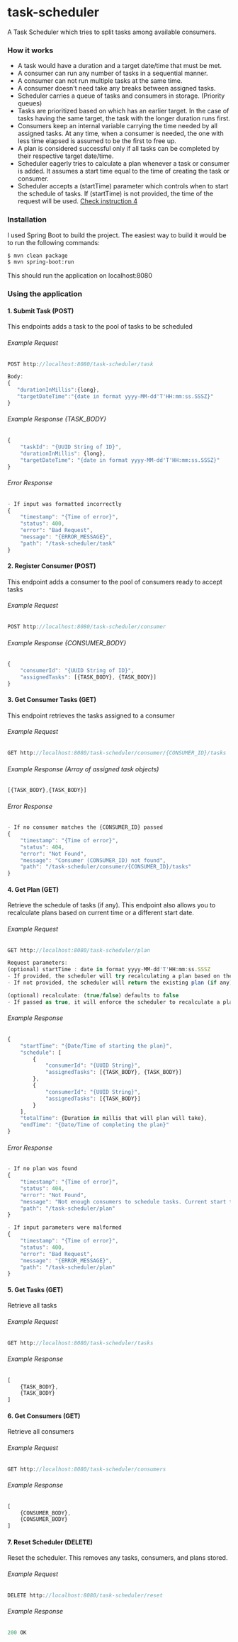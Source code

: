 # task-scheduler
A Task Scheduler which tries to split tasks among available consumers.

### How it works
- A task would have a duration and a target date/time that must be met.
- A consumer can run any number of tasks in a sequential manner.
- A consumer can not run multiple tasks at the same time.
- A consumer doesn't need take any breaks between assigned tasks.
- Scheduler carries a queue of tasks and consumers in storage. (Priority queues)
- Tasks are prioritized based on which has an earlier target. In the case of tasks having the same target, the task with the longer duration runs first.
- Consumers keep an internal variable carrying the time needed by all assigned tasks. At any time, when a consumer is needed, the one with less time elapsed is assumed to be the first to free up.
- A plan is considered successful only if all tasks can be completed by their respective target date/time.
- Scheduler eagerly tries to calculate a plan whenever a task or consumer is added.
It assumes a start time equal to the time of creating the task or consumer.
- Scheduler accepts a (startTime) parameter which controls when to start the schedule of tasks. If (startTime) is not provided, the time of the request will be used. [Check instruction 4](#4-get-plan-get)

### Installation
I used Spring Boot to build the project. The easiest way to build it would be to run the following commands:
```sh
$ mvn clean package
$ mvn spring-boot:run
```
This should run the application on localhost:8080

### Using the application
#### 1. Submit Task (POST)
This endpoints adds a task to the pool of tasks to be scheduled

###### Example Request
```javascript
POST http://localhost:8080/task-scheduler/task

Body:
{
   "durationInMillis":{long},
   "targetDateTime":"{date in format yyyy-MM-dd'T'HH:mm:ss.SSSZ}"
}
```
###### Example Response {TASK_BODY}
```javascript
{
    "taskId": "{UUID String of ID}",
    "durationInMillis": {long},
    "targetDateTime": "{date in format yyyy-MM-dd'T'HH:mm:ss.SSSZ}"
}
```
###### Error Response
```javascript
- If input was formatted incorrectly
{
    "timestamp": "{Time of error}",
    "status": 400,
    "error": "Bad Request",
    "message": "{ERROR_MESSAGE}",
    "path": "/task-scheduler/task"
}
```

#### 2. Register Consumer (POST)
This endpoint adds a consumer to the pool of consumers ready to accept tasks

###### Example Request
```javascript
POST http://localhost:8080/task-scheduler/consumer
```
###### Example Response {CONSUMER_BODY}
```javascript
{
    "consumerId": "{UUID String of ID}",
    "assignedTasks": [{TASK_BODY}, {TASK_BODY}]
}
```

#### 3. Get Consumer Tasks (GET)
This endpoint retrieves the tasks assigned to a consumer

###### Example Request
```javascript
GET http://localhost:8080/task-scheduler/consumer/{CONSUMER_ID}/tasks
```
###### Example Response (Array of assigned task objects)
```javascript
[{TASK_BODY},{TASK_BODY}]
```
###### Error Response
```javascript
- If no consumer matches the {CONSUMER_ID} passed
{
    "timestamp": "{Time of error}",
    "status": 404,
    "error": "Not Found",
    "message": "Consumer (CONSUMER_ID) not found",
    "path": "/task-scheduler/consumer/{CONSUMER_ID}/tasks"
}
```
#### 4. Get Plan (GET)
Retrieve the schedule of tasks (if any). This endpoint also allows you to recalculate plans based on current time or a different start date. 

###### Example Request
```javascript
GET http://localhost:8080/task-scheduler/plan

Request parameters:
(optional) startTime : date in format yyyy-MM-dd'T'HH:mm:ss.SSSZ
- If provided, the scheduler will try recalculating a plan based on the start time passed.
- If not provided, the scheduler will return the existing plan (if any) 

(optional) recalculate: (true/false) defaults to false
- If passed as true, it will enforce the scheduler to recalculate a plan based on the startTime. If no startTime is provided, it will recalculate based on current time.
```
###### Example Response
```javascript
{
    "startTime": "{Date/Time of starting the plan}",
    "schedule": [
        {
            "consumerId": "{UUID String}",
            "assignedTasks": [{TASK_BODY}, {TASK_BODY}]
        },
        {
            "consumerId": "{UUID String}",
            "assignedTasks": [{TASK_BODY}]
        }
    ],
    "totalTime": {Duration in millis that will plan will take},
    "endTime": "{Date/Time of completing the plan}"
}
```
###### Error Response
```javascript
- If no plan was found
{
    "timestamp": "{Time of error}",
    "status": 404,
    "error": "Not Found",
    "message": "Not enough consumers to schedule tasks. Current start time is: {Date/Time}",
    "path": "/task-scheduler/plan"
}

- If input parameters were malformed
{
    "timestamp": "{Time of error}",
    "status": 400,
    "error": "Bad Request",
    "message": "{ERROR_MESSAGE}",
    "path": "/task-scheduler/plan"
}
```

#### 5. Get Tasks (GET)
Retrieve all tasks

###### Example Request
```javascript
GET http://localhost:8080/task-scheduler/tasks
```
###### Example Response
```javascript
[
    {TASK_BODY},
    {TASK_BODY}
]
```

#### 6. Get Consumers (GET)
Retrieve all consumers

###### Example Request
```javascript
GET http://localhost:8080/task-scheduler/consumers
```
###### Example Response
```javascript
[
    {CONSUMER_BODY},
    {CONSUMER_BODY}
]
```

#### 7. Reset Scheduler (DELETE)
Reset the scheduler. This removes any tasks, consumers, and plans stored.

###### Example Request
```javascript
DELETE http://localhost:8080/task-scheduler/reset
```
###### Example Response
```javascript
200 OK
```
